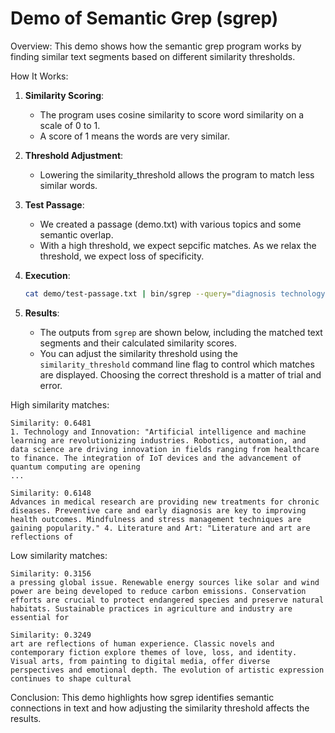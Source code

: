 # Demo of Semantic Grep (sgrep)

Overview:
This demo shows how the semantic grep program works by finding similar text segments based on different similarity thresholds.

How It Works:
1. **Similarity Scoring**: 
   - The program uses cosine similarity to score word similarity on a scale of 0 to 1.
   - A score of 1 means the words are very similar.

2. **Threshold Adjustment**: 
   - Lowering the similarity_threshold allows the program to match less similar words.

3. **Test Passage**: 
   - We created a passage (demo.txt) with various topics and some semantic overlap.
   - With a high threshold, we expect sepcific matches. As we relax the threshold, we expect loss of specificity.

4. **Execution**:
    ```bash
    cat demo/test-passage.txt | bin/sgrep --query="diagnosis technology" --window=40 --similarity_threshold=0.3
    ```

5. **Results**:
   - The outputs from `sgrep` are shown below, including the matched text segments and their calculated similarity scores.
   - You can adjust the similarity threshold using the `similarity_threshold` command line flag to control which matches are displayed. Choosing the correct threshold is a matter of trial and error. 

High similarity matches:
```
Similarity: 0.6481
1. Technology and Innovation: "Artificial intelligence and machine learning are revolutionizing industries. Robotics, automation, and data science are driving innovation in fields ranging from healthcare to finance. The integration of IoT devices and the advancement of quantum computing are opening
...

Similarity: 0.6148
Advances in medical research are providing new treatments for chronic diseases. Preventive care and early diagnosis are key to improving health outcomes. Mindfulness and stress management techniques are gaining popularity." 4. Literature and Art: "Literature and art are reflections of
```

Low similarity matches:
```
Similarity: 0.3156
a pressing global issue. Renewable energy sources like solar and wind power are being developed to reduce carbon emissions. Conservation efforts are crucial to protect endangered species and preserve natural habitats. Sustainable practices in agriculture and industry are essential for

Similarity: 0.3249
art are reflections of human experience. Classic novels and contemporary fiction explore themes of love, loss, and identity. Visual arts, from painting to digital media, offer diverse perspectives and emotional depth. The evolution of artistic expression continues to shape cultural
```

Conclusion:
This demo highlights how sgrep identifies semantic connections in text and how adjusting the similarity threshold affects the results.


